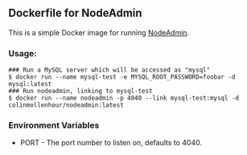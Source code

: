 Dockerfile for NodeAdmin
------------------------

This is a simple Docker image for running [NodeAdmin](https://github.com/nodeadmin/nodeadmin).

### Usage:

    ### Run a MySQL server which will be accessed as "mysql"
    $ docker run --name mysql-test -e MYSQL_ROOT_PASSWORD=foobar -d mysql:latest
    ### Run nodeadmin, linking to mysql-test
    $ docker run --name nodeadmin -p 4040 --link mysql-test:mysql -d colinmollenhour/nodeadmin:latest

### Environment Variables

- PORT - The port number to listen on, defaults to 4040.

